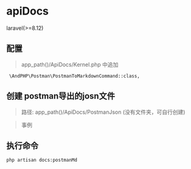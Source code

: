 # apiDocs
laravel(>=8.12)

## 配置
> app_path()/ApiDocs/Kernel.php 中追加
```
 \AndPHP\Postman\PostmanToMarkdownCommand::class,
```
## 创建 postman导出的josn文件
> 路径: app_path()/ApiDocs/PostmanJson (没有文件夹，可自行创建)

> 事例

## 执行命令

```
php artisan docs:postmanMd
```